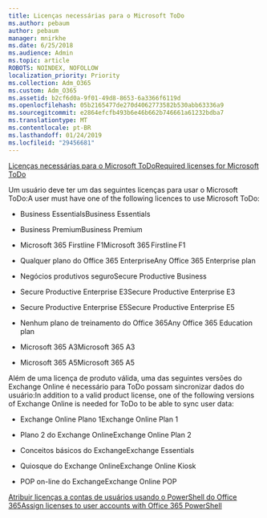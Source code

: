```yaml
---
title: Licenças necessárias para o Microsoft ToDo
ms.author: pebaum
author: pebaum
manager: mnirkhe
ms.date: 6/25/2018
ms.audience: Admin
ms.topic: article
ROBOTS: NOINDEX, NOFOLLOW
localization_priority: Priority
ms.collection: Adm_O365
ms.custom: Adm_O365
ms.assetid: b2cf6d0a-9f01-49d8-8653-6a3366f6119d
ms.openlocfilehash: 05b2165477de270d4062773582b530abb63336a9
ms.sourcegitcommit: e2864efcfb493b6e46b662b746661a61232bdba7
ms.translationtype: MT
ms.contentlocale: pt-BR
ms.lasthandoff: 01/24/2019
ms.locfileid: "29456681"
---
```

[<span data-ttu-id="1f065-102">Licenças necessárias para o Microsoft ToDo</span><span class="sxs-lookup"><span data-stu-id="1f065-102">Required licenses for Microsoft ToDo</span></span>](https://support.office.com/article/381e9d1b-c500-49b5-973e-890fd86528d7.aspx)
  
<span data-ttu-id="1f065-103">Um usuário deve ter um das seguintes licenças para usar o Microsoft ToDo:</span><span class="sxs-lookup"><span data-stu-id="1f065-103">A user must have one of the following licences to use Microsoft ToDo:</span></span>
  
- <span data-ttu-id="1f065-104">Business Essentials</span><span class="sxs-lookup"><span data-stu-id="1f065-104">Business Essentials</span></span>
    
- <span data-ttu-id="1f065-105">Business Premium</span><span class="sxs-lookup"><span data-stu-id="1f065-105">Business Premium</span></span>
    
- <span data-ttu-id="1f065-106">Microsoft 365 Firstline F1</span><span class="sxs-lookup"><span data-stu-id="1f065-106">Microsoft 365 Firstline F1</span></span>
    
- <span data-ttu-id="1f065-107">Qualquer plano do Office 365 Enterprise</span><span class="sxs-lookup"><span data-stu-id="1f065-107">Any Office 365 Enterprise plan</span></span>
    
- <span data-ttu-id="1f065-108">Negócios produtivos seguro</span><span class="sxs-lookup"><span data-stu-id="1f065-108">Secure Productive Business</span></span>
    
- <span data-ttu-id="1f065-109">Secure Productive Enterprise E3</span><span class="sxs-lookup"><span data-stu-id="1f065-109">Secure Productive Enterprise E3</span></span>
    
- <span data-ttu-id="1f065-110">Secure Productive Enterprise E5</span><span class="sxs-lookup"><span data-stu-id="1f065-110">Secure Productive Enterprise E5</span></span>
    
- <span data-ttu-id="1f065-111">Nenhum plano de treinamento do Office 365</span><span class="sxs-lookup"><span data-stu-id="1f065-111">Any Office 365 Education plan</span></span>
    
- <span data-ttu-id="1f065-112">Microsoft 365 A3</span><span class="sxs-lookup"><span data-stu-id="1f065-112">Microsoft 365 A3</span></span>
    
- <span data-ttu-id="1f065-113">Microsoft 365 A5</span><span class="sxs-lookup"><span data-stu-id="1f065-113">Microsoft 365 A5</span></span>
    
<span data-ttu-id="1f065-114">Além de uma licença de produto válida, uma das seguintes versões do Exchange Online é necessário para ToDo possam sincronizar dados do usuário:</span><span class="sxs-lookup"><span data-stu-id="1f065-114">In addition to a valid product license, one of the following versions of Exchange Online is needed for ToDo to be able to sync user data:</span></span> 
  
- <span data-ttu-id="1f065-115">Exchange Online Plano 1</span><span class="sxs-lookup"><span data-stu-id="1f065-115">Exchange Online Plan 1</span></span>
    
- <span data-ttu-id="1f065-116">Plano 2 do Exchange Online</span><span class="sxs-lookup"><span data-stu-id="1f065-116">Exchange Online Plan 2</span></span>
    
- <span data-ttu-id="1f065-117">Conceitos básicos do Exchange</span><span class="sxs-lookup"><span data-stu-id="1f065-117">Exchange Essentials</span></span>
    
- <span data-ttu-id="1f065-118">Quiosque do Exchange Online</span><span class="sxs-lookup"><span data-stu-id="1f065-118">Exchange Online Kiosk</span></span>
    
- <span data-ttu-id="1f065-119">POP on-line do Exchange</span><span class="sxs-lookup"><span data-stu-id="1f065-119">Exchange Online POP</span></span>
    
[<span data-ttu-id="1f065-120">Atribuir licenças a contas de usuários usando o PowerShell do Office 365</span><span class="sxs-lookup"><span data-stu-id="1f065-120">Assign licenses to user accounts with Office 365 PowerShell</span></span>](https://docs.microsoft.com/en-us/office365/enterprise/powershell/assign-licenses-to-user-accounts-with-office-365-powershell )
  


